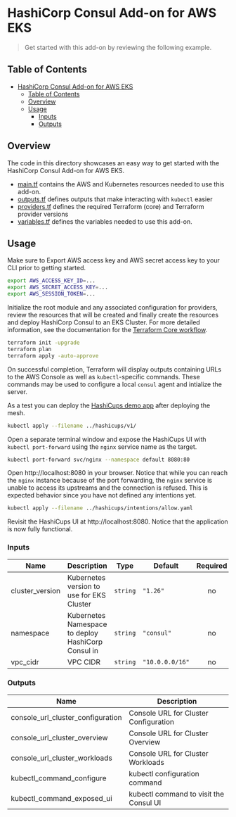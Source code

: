 # HashiCorp Consul Add-on for AWS EKS

> Get started with this add-on by reviewing the following example.

## Table of Contents

- [HashiCorp Consul Add-on for AWS EKS](#hashicorp-consul-add-on-for-aws-eks)
  - [Table of Contents](#table-of-contents)
  - [Overview](#overview)
  - [Usage](#usage)
    - [Inputs](#inputs)
    - [Outputs](#outputs)

## Overview

The code in this directory showcases an easy way to get started with the HashiCorp Consul Add-on for AWS EKS.

* [main.tf](./main.tf) contains the AWS and Kubernetes resources needed to use this add-on.
* [outputs.tf](./outputs.tf) defines outputs that make interacting with `kubectl` easier
* [providers.tf](./providers.tf) defines the required Terraform (core) and Terraform provider versions
* [variables.tf](./variables.tf) defines the variables needed to use this add-on.

## Usage

Make sure to Export AWS access key and AWS secret access key to your CLI prior to getting started.

  ```sh
  export AWS_ACCESS_KEY_ID=... 
  export AWS_SECRET_ACCESS_KEY=...
  export AWS_SESSION_TOKEN=...
  ```

Initialize the root module and any associated configuration for providers, review the resources that will be created and finally create the resources and deploy HashiCorp Consul to an EKS Cluster. For more detailed information, see the documentation for the [Terraform Core workflow](https://www.terraform.io/intro/core-workflow).

  ```sh
  terraform init -upgrade
  terraform plan
  terraform apply -auto-approve
  ```

On successful completion, Terraform will display outputs containing URLs to the AWS Console as well as `kubectl`-specific commands. These commands may be used to configure a local `consul` agent and intialize the server.

As a test you can deploy the [HashiCups demo app](https://github.com/hashicorp-education/learn-consul-get-started-kubernetes/tree/main/self-managed/eks/hashicups) after deploying the mesh.

```sh
kubectl apply --filename ../hashicups/v1/
```

Open a separate terminal window and expose the HashiCups UI with `kubectl port-forward` using the `nginx` service name as the target.

```sh
kubectl port-forward svc/nginx --namespace default 8080:80
```

Open http://localhost:8080 in your browser. Notice that while you can reach the `nginx` instance because of the port forwarding, the `nginx` service is unable to access its upstreams and the connection is refused. This is expected behavior since you have not defined any intentions yet.

```sh
kubectl apply --filename ../hashicups/intentions/allow.yaml
```

Revisit the HashiCups UI at http://localhost:8080. Notice that the application is now fully functional.

<!-- BEGIN_TF_DOCS -->
### Inputs

| Name | Description | Type | Default | Required |
|------|-------------|------|---------|:--------:|
| cluster_version | Kubernetes version to use for EKS Cluster | `string` | `"1.26"` | no |
| namespace | Kubernetes Namespace to deploy HashiCorp Consul in | `string` | `"consul"` | no |
| vpc_cidr | VPC CIDR | `string` | `"10.0.0.0/16"` | no |

### Outputs

| Name | Description |
|------|-------------|
| console_url_cluster_configuration | Console URL for Cluster Configuration |
| console_url_cluster_overview | Console URL for Cluster Overview |
| console_url_cluster_workloads | Console URL for Cluster Workloads |
| kubectl_command_configure | kubectl configuration command |
| kubectl_command_exposed_ui | kubectl command to visit the Consul UI |
<!-- END_TF_DOCS -->